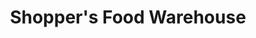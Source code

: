 ---
title: "Shopper's Food Warehouse"
url: /baltimore/shoppers-food-warehouse/
shop: supermarket
---